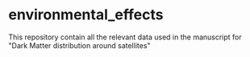 # environmental_effects
This repository contain all the relevant data used in the manuscript for "Dark Matter distribution around satellites"

